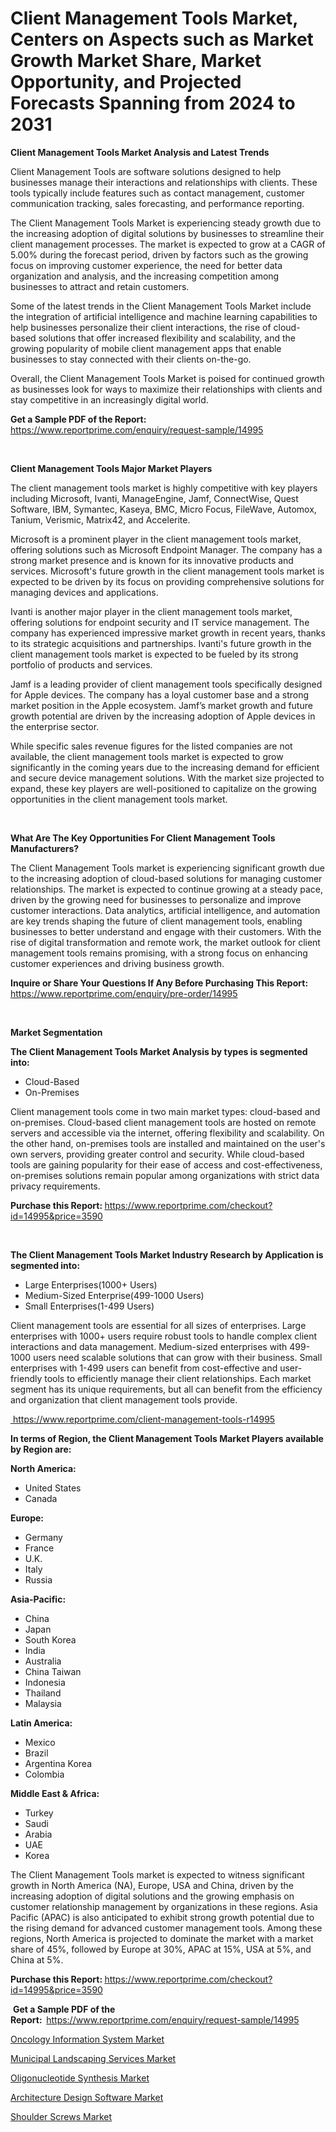 <p><h1>Client Management Tools Market, Centers on Aspects such as Market Growth Market Share, Market Opportunity, and Projected Forecasts Spanning from 2024 to 2031</h1></p><p><strong>Client Management Tools Market Analysis and Latest Trends</strong></p>
<p><p>Client Management Tools are software solutions designed to help businesses manage their interactions and relationships with clients. These tools typically include features such as contact management, customer communication tracking, sales forecasting, and performance reporting.</p><p>The Client Management Tools Market is experiencing steady growth due to the increasing adoption of digital solutions by businesses to streamline their client management processes. The market is expected to grow at a CAGR of 5.00% during the forecast period, driven by factors such as the growing focus on improving customer experience, the need for better data organization and analysis, and the increasing competition among businesses to attract and retain customers.</p><p>Some of the latest trends in the Client Management Tools Market include the integration of artificial intelligence and machine learning capabilities to help businesses personalize their client interactions, the rise of cloud-based solutions that offer increased flexibility and scalability, and the growing popularity of mobile client management apps that enable businesses to stay connected with their clients on-the-go.</p><p>Overall, the Client Management Tools Market is poised for continued growth as businesses look for ways to maximize their relationships with clients and stay competitive in an increasingly digital world.</p></p>
<p><strong>Get a Sample PDF of the Report:&nbsp;</strong> <a href="https://www.reportprime.com/enquiry/request-sample/14995">https://www.reportprime.com/enquiry/request-sample/14995</a></p>
<p>&nbsp;</p>
<p><strong>Client Management Tools Major Market Players</strong></p>
<p><p>The client management tools market is highly competitive with key players including Microsoft, Ivanti, ManageEngine, Jamf, ConnectWise, Quest Software, IBM, Symantec, Kaseya, BMC, Micro Focus, FileWave, Automox, Tanium, Verismic, Matrix42, and Accelerite.</p><p>Microsoft is a prominent player in the client management tools market, offering solutions such as Microsoft Endpoint Manager. The company has a strong market presence and is known for its innovative products and services. Microsoft's future growth in the client management tools market is expected to be driven by its focus on providing comprehensive solutions for managing devices and applications.</p><p>Ivanti is another major player in the client management tools market, offering solutions for endpoint security and IT service management. The company has experienced impressive market growth in recent years, thanks to its strategic acquisitions and partnerships. Ivanti's future growth in the client management tools market is expected to be fueled by its strong portfolio of products and services.</p><p>Jamf is a leading provider of client management tools specifically designed for Apple devices. The company has a loyal customer base and a strong market position in the Apple ecosystem. Jamf’s market growth and future growth potential are driven by the increasing adoption of Apple devices in the enterprise sector.</p><p>While specific sales revenue figures for the listed companies are not available, the client management tools market is expected to grow significantly in the coming years due to the increasing demand for efficient and secure device management solutions. With the market size projected to expand, these key players are well-positioned to capitalize on the growing opportunities in the client management tools market.</p></p>
<p>&nbsp;</p>
<p><strong>What Are The Key Opportunities For Client Management Tools Manufacturers?</strong></p>
<p><p>The Client Management Tools market is experiencing significant growth due to the increasing adoption of cloud-based solutions for managing customer relationships. The market is expected to continue growing at a steady pace, driven by the growing need for businesses to personalize and improve customer interactions. Data analytics, artificial intelligence, and automation are key trends shaping the future of client management tools, enabling businesses to better understand and engage with their customers. With the rise of digital transformation and remote work, the market outlook for client management tools remains promising, with a strong focus on enhancing customer experiences and driving business growth.</p></p>
<p><strong>Inquire or Share Your Questions If Any Before Purchasing This Report:</strong> <a href="https://www.reportprime.com/enquiry/pre-order/14995">https://www.reportprime.com/enquiry/pre-order/14995</a></p>
<p>&nbsp;</p>
<p><strong>Market Segmentation</strong></p>
<p><strong>The Client Management Tools Market Analysis by types is segmented into:</strong></p>
<p><ul><li>Cloud-Based</li><li>On-Premises</li></ul></p>
<p><p>Client management tools come in two main market types: cloud-based and on-premises. Cloud-based client management tools are hosted on remote servers and accessible via the internet, offering flexibility and scalability. On the other hand, on-premises tools are installed and maintained on the user's own servers, providing greater control and security. While cloud-based tools are gaining popularity for their ease of access and cost-effectiveness, on-premises solutions remain popular among organizations with strict data privacy requirements.</p></p>
<p><strong>Purchase this Report:&nbsp;</strong><a href="https://www.reportprime.com/checkout?id=14995&price=3590">https://www.reportprime.com/checkout?id=14995&price=3590</a></p>
<p>&nbsp;</p>
<p><strong>The Client Management Tools Market Industry Research by Application is segmented into:</strong></p>
<p><ul><li>Large Enterprises(1000+ Users)</li><li>Medium-Sized Enterprise(499-1000 Users)</li><li>Small Enterprises(1-499 Users)</li></ul></p>
<p><p>Client management tools are essential for all sizes of enterprises. Large enterprises with 1000+ users require robust tools to handle complex client interactions and data management. Medium-sized enterprises with 499-1000 users need scalable solutions that can grow with their business. Small enterprises with 1-499 users can benefit from cost-effective and user-friendly tools to efficiently manage their client relationships. Each market segment has its unique requirements, but all can benefit from the efficiency and organization that client management tools provide.</p></p>
<p><a href="https://www.reportprime.com/client-management-tools-r14995">&nbsp;https://www.reportprime.com/client-management-tools-r14995</a></p>
<p><strong>In terms of Region, the Client Management Tools Market Players available by Region are:</strong></p>
<p>
    <p> <strong> North America: </strong>
        <ul>
            <li>United States</li>
            <li>Canada</li>
        </ul>
        </p> 
    <p> <strong> Europe: </strong>
        <ul>
            <li>Germany</li>
            <li>France</li>
            <li>U.K.</li>
            <li>Italy</li>
            <li>Russia</li>
        </ul>
        </p> 
    <p> <strong> Asia-Pacific: </strong>
        <ul>
            <li>China</li>
            <li>Japan</li>
            <li>South Korea</li>
            <li>India</li>
            <li>Australia</li>
            <li>China Taiwan</li>
            <li>Indonesia</li>
            <li>Thailand</li>
            <li>Malaysia</li>
        </ul>
        </p> 
    <p> <strong> Latin America: </strong>
        <ul>
            <li>Mexico</li>
            <li>Brazil</li>
            <li>Argentina Korea</li>
            <li>Colombia</li>
        </ul>
        </p> 
    <p> <strong> Middle East & Africa: </strong>
        <ul>
            <li>Turkey</li>
            <li>Saudi</li>
            <li>Arabia</li>
            <li>UAE</li>
            <li>Korea</li>
        </ul>
    </p>
    </p>
<p><p>The Client Management Tools market is expected to witness significant growth in North America (NA), Europe, USA and China, driven by the increasing adoption of digital solutions and the growing emphasis on customer relationship management by organizations in these regions. Asia Pacific (APAC) is also anticipated to exhibit strong growth potential due to the rising demand for advanced customer management tools. Among these regions, North America is projected to dominate the market with a market share of 45%, followed by Europe at 30%, APAC at 15%, USA at 5%, and China at 5%.</p></p>
<p><strong>Purchase this Report: </strong><a href="https://www.reportprime.com/checkout?id=14995&price=3590">https://www.reportprime.com/checkout?id=14995&price=3590</a></p>
<p>&nbsp;<strong>Get a Sample PDF of the Report:&nbsp;&nbsp;</strong><a href="https://www.reportprime.com/enquiry/request-sample/14995">https://www.reportprime.com/enquiry/request-sample/14995</a></p>
<p><strong></strong></p>
<p><p><a href="https://issuu.com/reportprime-2/docs/oncology-information-system-market-size-2030.pptx">Oncology Information System Market</a></p><p><a href="https://medium.com/@sofyanbudiaman1_67863/municipal-landscaping-services-market-size-growth-trends-statistics-forecasts-2024-2031-28b4c9638c73">Municipal Landscaping Services Market</a></p><p><a href="https://issuu.com/reportprime-2/docs/oligonucleotide-synthesis-market-size-2030.pptx">Oligonucleotide Synthesis Market</a></p><p><a href="https://github.com/angelajermaine/Market-Research-Report-List-4/blob/main/architecture-design-software-market.md">Architecture Design Software Market</a></p><p><a href="https://www.linkedin.com/pulse/shoulder-screws-market-research-report-forecast-growth-prospects-81kxf">Shoulder Screws Market</a></p></p>